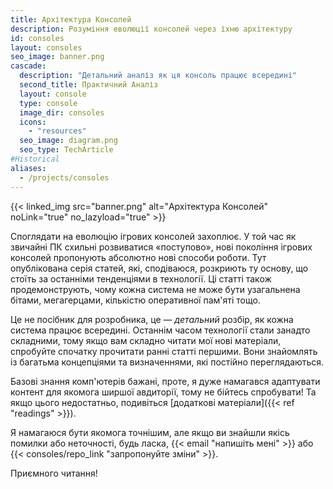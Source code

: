 ```yaml
---
title: Архітектура Консолей
description: Розуміння еволюції консолей через їхню архітектуру
id: consoles
layout: consoles
seo_image: banner.png
cascade:
  description: "Детальний аналіз як ця консоль працює всередині"
  second_title: Практичний Аналіз
  layout: console
  type: console
  image_dir: consoles
  icons:
    - "resources"
  seo_image: diagram.png
  seo_type: TechArticle
#Historical
aliases:
  - /projects/consoles
---
```


{{< linked_img src="banner.png" alt="Архітектура Консолей" noLink="true" no_lazyload="true" >}}

Споглядати на еволюцію ігрових консолей захоплює. У той час як звичайні ПК схильні розвиватися «поступово», нові покоління ігрових консолей пропонують абсолютно нові способи роботи. Тут опублікована серія статей, які, сподіваюся, розкриють ту основу, що стоїть за останніми тенденціями в технології. Ці статті також продемонструють, чому кожна система не може бути узагальнена бітами, мегагерцами, кількістю оперативної пам'яті тощо.

Це не посібник для розробника, це — *детальний* розбір, як кожна система працює всередині. Останнім часом технології стали занадто складними, тому якщо вам складно читати мої нові матеріали, спробуйте спочатку прочитати ранні статті першими. Вони знайомлять із багатьма концепціями та визначеннями, які постійно переглядаються.

Базові знання комп'ютерів бажані, проте, я дуже намагався адаптувати контент для якомога ширшої авдиторії, тому не бійтесь спробувати! Та якщо цього недостатньо, подивіться [додаткові матеріали]({{< ref "readings" >}}).

Я намагаюся бути якомога точнішим, але якщо ви знайшли якісь помилки або неточності, будь ласка, {{< email "напишіть мені" >}} або {{< consoles/repo_link "запропонуйте зміни" >}}.

Приємного читання!
